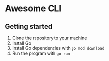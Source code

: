 # Awesome CLI

## Getting started

1. Clone the repository to your machine
2. Install Go
3. Install Go dependencies with `go mod download`
4. Run the program with `go run .`